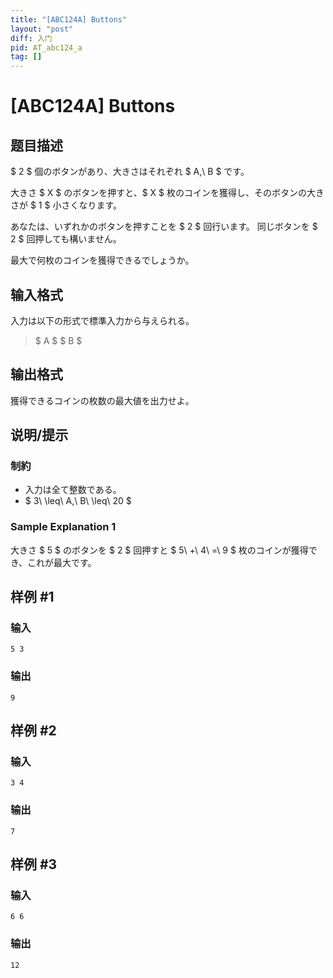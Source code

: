 ```yaml
---
title: "[ABC124A] Buttons"
layout: "post"
diff: 入门
pid: AT_abc124_a
tag: []
---
```


# [ABC124A] Buttons

## 题目描述

[problemUrl]: https://atcoder.jp/contests/abc124/tasks/abc124_a

$ 2 $ 個のボタンがあり、大きさはそれぞれ $ A,\ B $ です。

大きさ $ X $ のボタンを押すと、$ X $ 枚のコインを獲得し、そのボタンの大きさが $ 1 $ 小さくなります。

あなたは、いずれかのボタンを押すことを $ 2 $ 回行います。 同じボタンを $ 2 $ 回押しても構いません。

最大で何枚のコインを獲得できるでしょうか。

## 输入格式

入力は以下の形式で標準入力から与えられる。

> $ A $ $ B $

## 输出格式

獲得できるコインの枚数の最大値を出力せよ。

## 说明/提示

### 制約

- 入力は全て整数である。
- $ 3\ \leq\ A,\ B\ \leq\ 20 $

### Sample Explanation 1

大きさ $ 5 $ のボタンを $ 2 $ 回押すと $ 5\ +\ 4\ =\ 9 $ 枚のコインが獲得でき、これが最大です。

## 样例 #1

### 输入

```
5 3
```

### 输出

```
9
```

## 样例 #2

### 输入

```
3 4
```

### 输出

```
7
```

## 样例 #3

### 输入

```
6 6
```

### 输出

```
12
```

